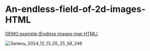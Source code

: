 # An-endless-field-of-2d-images-HTML

[DEMO example (Endless images map HTML)](https://codepen.io/HoytII/pen/GgKjbXx)

![Запись_2024_12_13_05_25_58_246](https://github.com/user-attachments/assets/ff3fa6f6-5d07-444f-961e-86c7bbc89869)
